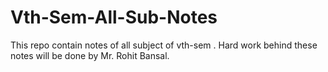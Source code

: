# Vth-Sem-All-Sub-Notes
This repo contain notes of all subject of vth-sem . Hard work behind these notes will be done by Mr. Rohit Bansal.
